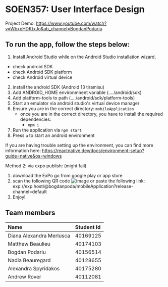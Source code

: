 # SOEN357: User Interface Design

Project Demo: https://www.youtube.com/watch?v=WbxpHDKtxJo&ab_channel=BogdanPodariu

## To run the app, follow the steps below:
1. Install Android Studio
while on the Android Studio installation wizard, 
- check android SDK
- check Android SDK platform
- check Android virtual device
2. install the android SDK (Android 13 tiramisu)
3. Add ANDROID_HOME environmnent variable (..../android/sdk)
4. Add platform-tools to path  (..../android/sdk/platform-tools)
5. Start an emulator via android studio's virtual device manager
6. Ensure you are in the correct directory: `mobileApplication`
   - once you are in the correct directory, you have to install the required dependencies:
     - `npm i`
7. Run the application via `npm start`
8. Press `a` to start an android environment

If you are having trouble setting up the environment, you can find more information here: https://reactnative.dev/docs/environment-setup?guide=native&os=windows


Method 2: via expo publish: (might fail)

1) download the ExPo go from google play or app store
2) scan the following QR code
![image](https://user-images.githubusercontent.com/68243088/233761015-d3b1721c-677e-47c5-b7c3-d373aadbd0a3.png)
or paste the following link: exp://exp.host/@bogdanpoda/mobileApplication?release-channel=default
3) Enjoy!

## Team members
| Name                     | Student Id |
| :----------------------- | :----------|
Diana Alexandra Merlusca|	40169125 |
Matthew Beaulieu|	40174103 |
Bogdan Podariu|  40156514 |
Nadia Beauregard| 40128655 |
Alexandra Spyridakos| 40175280 |
Andrew Rover| 40112081 |

